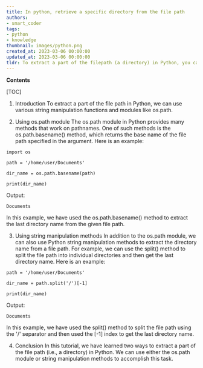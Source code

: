 ```yaml
---
title: In python, retrieve a specific directory from the file path
authors:
- smart_coder
tags:
- python
- knowledge
thumbnail: images/python.png
created_at: 2023-03-06 00:00:00
updated_at: 2023-03-06 00:00:00
tldr: To extract a part of the filepath (a directory) in Python, you can use the os.path module and the split() method.
---
```


**Contents**

[TOC]

1. Introduction
To extract a part of the file path in Python, we can use various string manipulation functions and modules like os.path.

2. Using os.path module
The os.path module in Python provides many methods that work on pathnames. One of such methods is the os.path.basename() method, which returns the base name of the file path specified in the argument. Here is an example:

```
import os

path = '/home/user/Documents'

dir_name = os.path.basename(path)

print(dir_name)
```

Output:
```
Documents
```

In this example, we have used the os.path.basename() method to extract the last directory name from the given file path.

3. Using string manipulation methods
In addition to the os.path module, we can also use Python string manipulation methods to extract the directory name from a file path. For example, we can use the split() method to split the file path into individual directories and then get the last directory name. Here is an example:

```
path = '/home/user/Documents'

dir_name = path.split('/')[-1]

print(dir_name)
```

Output:
```
Documents
```

In this example, we have used the split() method to split the file path using the '/' separator and then used the [-1] index to get the last directory name.

4. Conclusion
In this tutorial, we have learned two ways to extract a part of the file path (i.e., a directory) in Python. We can use either the os.path module or string manipulation methods to accomplish this task.
